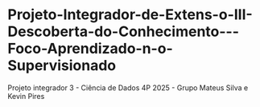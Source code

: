 # Projeto-Integrador-de-Extens-o-III-Descoberta-do-Conhecimento---Foco-Aprendizado-n-o-Supervisionado
Projeto integrador 3 - Ciência de Dados 4P 2025 - Grupo Mateus Silva e Kevin Pires  
